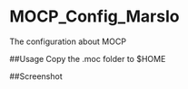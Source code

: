 MOCP_Config_Marslo
==================

The configuration about MOCP

##Usage
Copy the .moc folder to $HOME

##Screenshot
